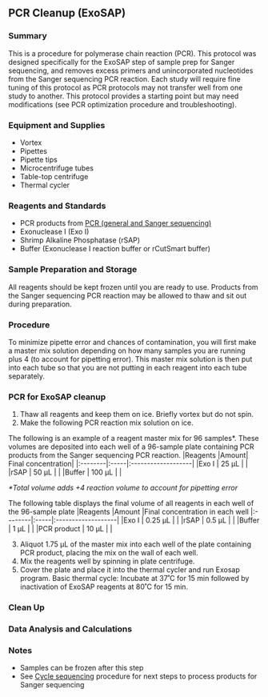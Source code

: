 ## PCR Cleanup (ExoSAP)

### Summary
This is a procedure for polymerase chain reaction (PCR). This protocol was designed specifically for the ExoSAP step of sample prep for Sanger sequencing, and removes excess primers and unincorporated nucleotides from the Sanger sequencing PCR reaction. Each study will require fine tuning of this protocol as PCR protocols may not transfer well from one study to another. This protocol provides a starting point but may need modifications (see PCR optimization procedure and troubleshooting).

### Equipment and Supplies
- Vortex
- Pipettes
- Pipette tips
- Microcentrifuge tubes
- Table-top centrifuge
- Thermal cycler

### Reagents and Standards
- PCR products from [PCR (general and Sanger sequencing)](PCR.md)
- Exonuclease I (Exo I)
- Shrimp Alkaline Phosphatase (rSAP)
- Buffer (Exonuclease I reaction buffer or rCutSmart buffer)

### Sample Preparation and Storage
All reagents should be kept frozen until you are ready to use. Products from the Sanger sequencing PCR reaction may be allowed to thaw and sit out during preparation.

### Procedure
To minimize pipette error and chances of contamination, you will first make a master mix solution depending on how many samples you are running plus 4 (to account for pipetting error). This master mix solution is then put into each tube so that you are not putting in each reagent into each tube separately.

### PCR for ExoSAP cleanup
1. Thaw all reagents and keep them on ice. Briefly vortex but do not spin.
2. Make the following PCR reaction mix solution on ice.

The following is an example of a reagent master mix for 96 samples*. These volumes are deposited into each well of a 96-sample plate containing PCR products from the Sanger sequencing PCR reaction.
|Reagents	|Amount| Final concentration|
|:--------|:-----|:-------------------|
|Exo I | 25 µL | | 
|rSAP | 50 µL | |
|Buffer | 100 µL | |

_*Total volume adds +4 reaction volume to account for pipetting error_

The following table displays the final volume of all reagents in each well of the 96-sample plate
|Reagents	|Amount	|Final concentration in each well
|:--------|:-----|:-------------------|
|Exo I | 0.25 µL |	|
|rSAP | 0.5 µL | |
|Buffer | 1 µL | |
|PCR product | 10 µL | |

3. Aliquot 1.75 µL of the master mix into each well of the plate containing PCR product, placing the mix on the wall of each well. 
4. Mix the reagents well by spinning in plate centrifuge.
5. Cover the plate and place it into the thermal cycler and run Exosap program.  Basic thermal cycle: Incubate at 37˚C for 15 min followed by inactivation of ExoSAP reagents at 80˚C for 15 min.

### Clean Up

### Data Analysis and Calculations

### Notes
- Samples can be frozen after this step
- See [Cycle sequencing](Cycle_sequencing.md) procedure for next steps to process products for Sanger sequencing

